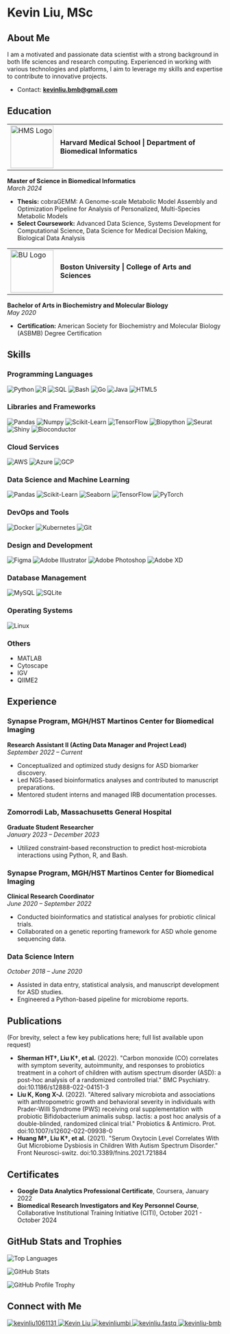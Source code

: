 
# Kevin Liu, MSc

## About Me

I am a motivated and passionate data scientist with a strong background in both life sciences and research computing. Experienced in working with various technologies and platforms, I aim to leverage my skills and expertise to contribute to innovative projects.

- Contact: **kevinliu.bmb@gmail.com**

## Education

<table>
  <tr>
    <td><img src="https://identityguide.hms.harvard.edu/sites/default/files/assets/blavatnikinstitute.png" width="100" alt="HMS Logo"></td>
    <td><strong>Harvard Medical School | Department of Biomedical Informatics</strong></td>
  </tr>
</table>

**Master of Science in Biomedical Informatics**  
*March 2024*
- **Thesis:** cobraGEMM: A Genome-scale Metabolic Model Assembly and Optimization Pipeline for Analysis of Personalized, Multi-Species Metabolic Models
- **Select Coursework:** Advanced Data Science, Systems Development for Computational Science, Data Science for Medical Decision Making, Biological Data Analysis

<table>
  <tr>
    <td><img src="https://www.bu.edu/globalprograms/files/2017/01/boston-university-logo.gif" width="100" alt="BU Logo"></td>
    <td><strong>Boston University | College of Arts and Sciences</strong></td>
  </tr>
</table>

**Bachelor of Arts in Biochemistry and Molecular Biology**  
*May 2020*
- **Certification:** American Society for Biochemistry and Molecular Biology (ASBMB) Degree Certification

## Skills

### Programming Languages
![Python](https://img.shields.io/badge/Python-3670A0?style=for-the-badge&logo=python&logoColor=ffdd54) 
![R](https://img.shields.io/badge/R-276DC3?style=for-the-badge&logo=r&logoColor=white) 
![SQL](https://img.shields.io/badge/SQL-003B57?style=for-the-badge&logo=postgresql&logoColor=white) 
![Bash](https://img.shields.io/badge/Bash-4EAA25?style=for-the-badge&logo=gnu-bash&logoColor=white) 
![Go](https://img.shields.io/badge/Go-00ADD8?style=for-the-badge&logo=go&logoColor=white) 
![Java](https://img.shields.io/badge/Java-007396?style=for-the-badge&logo=java&logoColor=white) 
![HTML5](https://img.shields.io/badge/HTML5-E34F26?style=for-the-badge&logo=html5&logoColor=white)

### Libraries and Frameworks
![Pandas](https://img.shields.io/badge/Pandas-150458?style=for-the-badge&logo=pandas&logoColor=white) 
![Numpy](https://img.shields.io/badge/Numpy-013243?style=for-the-badge&logo=numpy&logoColor=white) 
![Scikit-Learn](https://img.shields.io/badge/Scikit--Learn-F7931E?style=for-the-badge&logo=scikit-learn&logoColor=white) 
![TensorFlow](https://img.shields.io/badge/TensorFlow-FF6F00?style=for-the-badge&logo=tensorflow&logoColor=white) 
![Biopython](https://img.shields.io/badge/Biopython-3776AB?style=for-the-badge&logo=python&logoColor=white) 
![Seurat](https://img.shields.io/badge/Seurat-276DC3?style=for-the-badge&logo=r&logoColor=white) 
![Shiny](https://img.shields.io/badge/Shiny-276DC3?style=for-the-badge&logo=r&logoColor=white) 
![Bioconductor](https://img.shields.io/badge/Bioconductor-276DC3?style=for-the-badge&logo=r&logoColor=white) 

### Cloud Services
![AWS](https://img.shields.io/badge/Amazon_AWS-232F3E?style=for-the-badge&logo=amazon-aws&logoColor=white) 
![Azure](https://img.shields.io/badge/Microsoft_Azure-0078D4?style=for-the-badge&logo=microsoft-azure&logoColor=white) 
![GCP](https://img.shields.io/badge/Google_Cloud-4285F4?style=for-the-badge&logo=google-cloud&logoColor=white)

### Data Science and Machine Learning
![Pandas](https://img.shields.io/badge/Pandas-150458?style=for-the-badge&logo=pandas&logoColor=white) 
![Scikit-Learn](https://img.shields.io/badge/Scikit--Learn-F7931E?style=for-the-badge&logo=scikit-learn&logoColor=white) 
![Seaborn](https://img.shields.io/badge/Seaborn-3776AB?style=for-the-badge&logo=python&logoColor=white) 
![TensorFlow](https://img.shields.io/badge/TensorFlow-FF6F00?style=for-the-badge&logo=tensorflow&logoColor=white) 
![PyTorch](https://img.shields.io/badge/PyTorch-EE4C2C?style=for-the-badge&logo=pytorch&logoColor=white)

### DevOps and Tools
![Docker](https://img.shields.io/badge/Docker-2496ED?style=for-the-badge&logo=docker&logoColor=white) 
![Kubernetes](https://img.shields.io/badge/Kubernetes-326CE5?style=for-the-badge&logo=kubernetes&logoColor=white) 
![Git](https://img.shields.io/badge/Git-F05032?style=for-the-badge&logo=git&logoColor=white)

### Design and Development
![Figma](https://img.shields.io/badge/Figma-F24E1E?style=for-the-badge&logo=figma&logoColor=white) 
![Adobe Illustrator](https://img.shields.io/badge/Adobe_Illustrator-FF9A00?style=for-the-badge&logo=adobe-illustrator&logoColor=white) 
![Adobe Photoshop](https://img.shields.io/badge/Adobe_Photoshop-31A8FF?style=for-the-badge&logo=adobe-photoshop&logoColor=white) 
![Adobe XD](https://img.shields.io/badge/Adobe_XD-FF61F6?style=for-the-badge&logo=adobe-xd&logoColor=white)

### Database Management
![MySQL](https://img.shields.io/badge/MySQL-4479A1?style=for-the-badge&logo=mysql&logoColor=white) 
![SQLite](https://img.shields.io/badge/SQLite-003B57?style=for-the-badge&logo=sqlite&logoColor=white)

### Operating Systems
![Linux](https://img.shields.io/badge/Linux-FCC624?style=for-the-badge&logo=linux&logoColor=black)

### Others
- MATLAB
- Cytoscape
- IGV
- QIIME2

## Experience

### Synapse Program, MGH/HST Martinos Center for Biomedical Imaging
**Research Assistant II (Acting Data Manager and Project Lead)**  
*September 2022 – Current*  
- Conceptualized and optimized study designs for ASD biomarker discovery.
- Led NGS-based bioinformatics analyses and contributed to manuscript preparations.
- Mentored student interns and managed IRB documentation processes.

### Zomorrodi Lab, Massachusetts General Hospital
**Graduate Student Researcher**  
*January 2023 – December 2023*  
- Utilized constraint-based reconstruction to predict host-microbiota interactions using Python, R, and Bash.

### Synapse Program, MGH/HST Martinos Center for Biomedical Imaging
**Clinical Research Coordinator**  
*June 2020 – September 2022*  
- Conducted bioinformatics and statistical analyses for probiotic clinical trials.
- Collaborated on a genetic reporting framework for ASD whole genome sequencing data.

### Data Science Intern
*October 2018 – June 2020*  
- Assisted in data entry, statistical analysis, and manuscript development for ASD studies.
- Engineered a Python-based pipeline for microbiome reports.

## Publications
(For brevity, select a few key publications here; full list available upon request)

- **Sherman HT†, Liu K†, et al.** (2022). "Carbon monoxide (CO) correlates with symptom severity, autoimmunity, and responses to probiotics treatment in a cohort of children with autism spectrum disorder (ASD): a post-hoc analysis of a randomized controlled trial." BMC Psychiatry. doi:10.1186/s12888-022-04151-3
- **Liu K, Kong X-J.** (2022). "Altered salivary microbiota and associations with anthropometric growth and behavioral severity in individuals with Prader-Willi Syndrome (PWS) receiving oral supplementation with probiotic Bifidobacterium animalis subsp. lactis: a post hoc analysis of a double-blinded, randomized clinical trial." Probiotics & Antimicro. Prot. doi:10.1007/s12602-022-09938-0
- **Huang M†, Liu K†, et al.** (2021). "Serum Oxytocin Level Correlates With Gut Microbiome Dysbiosis in Children With Autism Spectrum Disorder." Front Neurosci-switz. doi:10.3389/fnins.2021.721884

## Certificates

- **Google Data Analytics Professional Certificate**, Coursera, January 2022
- **Biomedical Research Investigators and Key Personnel Course**, Collaborative Institutional Training Initiative (CITI), October 2021 - October 2024

## GitHub Stats and Trophies

![Top Languages](https://github-readme-stats.vercel.app/api/top-langs?username=kevinliu-bmb&show_icons=true&locale=en&layout=compact)

![GitHub Stats](https://github-readme-stats.vercel.app/api?username=kevinliu-bmb&show_icons=true&locale=en)

![GitHub Profile Trophy](https://github-profile-trophy.vercel.app/?username=kevinliu-bmb&theme=darkhub&margin-w=3&margin-h=3)

## Connect with Me

<p align="left">
  <a href="https://twitter.com/kevinliu1061131" target="_blank">
    <img src="https://img.shields.io/twitter/follow/kevinliu1061131?logo=twitter&style=for-the-badge" alt="kevinliu1061131" />
  </a>
  <a href="https://linkedin.com/in/kevin-liu-" target="_blank">
    <img src="https://img.shields.io/badge/LinkedIn-0A66C2?style=for-the-badge&logo=linkedin&logoColor=white" alt="Kevin Liu" />
  </a>
  <a href="https://kaggle.com/kevinliumbi" target="_blank">
    <img src="https://img.shields.io/badge/Kaggle-20BEFF?style=for-the-badge&logo=kaggle&logoColor=white" alt="kevinliumbi" />
  </a>
  <a href="https://instagram.com/kevinliu.fastq" target="_blank">
    <img src="https://img.shields.io/badge/Instagram-E4405F?style=for-the-badge&logo=instagram&logoColor=white" alt="kevinliu.fastq" />
  </a>
  <a href="https://www.leetcode.com/kevinliu-bmb" target="_blank">
    <img src="https://img.shields.io/badge/LeetCode-FFA116?style=for-the-badge&logo=leetcode&logoColor=white" alt="kevinliu-bmb" />
  </a>
</p>
